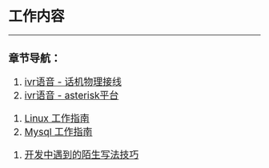 # 工作内容
---

## 章节导航：
<div style="font-size:19px;">

1. [ivr语音 - 话机物理接线](汇总/工作内容/工作内容-note/w-1.md)
2. [ivr语音 - asterisk平台](汇总/工作内容/工作内容-note/w-7.md)

</div>

<div style="font-size:19px;">

1. [Linux 工作指南](汇总/工作内容/工作内容-note/w-3.md)
2. [Mysql 工作指南](汇总/工作内容/工作内容-note/w-4.md)


</div>

<div style="font-size:19px;">

1. [开发中遇到的陌生写法技巧](汇总/工作内容/工作内容-note/w-2.md)

</div>